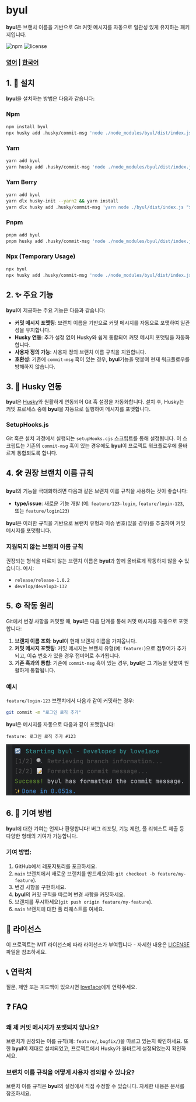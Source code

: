 # byul

**byul**은 브랜치 이름을 기반으로 Git 커밋 메시지를 자동으로 일관성 있게 유지하는 패키지입니다.

![npm](https://img.shields.io/npm/v/byul)
![license](https://img.shields.io/npm/l/byul)

### [영어](README.md) | [한국어](README_KO.md)

## 1. 🚀 설치

**byul**을 설치하는 방법은 다음과 같습니다:

### Npm

```bash
npm install byul
npx husky add .husky/commit-msg 'node ./node_modules/byul/dist/index.js "$1"'
```

### Yarn

```bash
yarn add byul
yarn husky add .husky/commit-msg 'node ./node_modules/byul/dist/index.js "$1"'
```

### Yarn Berry
```bash
yarn add byul
yarn dlx husky-init --yarn2 && yarn install
yarn dlx husky add .husky/commit-msg 'yarn node ./byul/dist/index.js "$1"'
```

### Pnpm

```bash
pnpm add byul
pnpm husky add .husky/commit-msg 'node ./node_modules/byul/dist/index.js "$1"'
```

### Npx (Temporary Usage)

```bash
npx byul
npx husky add .husky/commit-msg 'node ./node_modules/byul/dist/index.js "$1"'
```

## 2. ✨ 주요 기능

**byul**이 제공하는 주요 기능은 다음과 같습니다:

- **커밋 메시지 포맷팅**: 브랜치 이름을 기반으로 커밋 메시지를 자동으로 포맷하여 일관성을 유지합니다.
- **Husky 연동**: 추가 설정 없이 Husky와 쉽게 통합되어 커밋 메시지 포맷팅을 자동화합니다.
- **사용자 정의 가능**: 사용자 정의 브랜치 이름 규칙을 지원합니다.
- **호환성**: 기존에 `commit-msg` 훅이 있는 경우, **byul**기능을 덧붙여 현재 워크플로우를 방해하지 않습니다.

## 3. 🔧 Husky 연동

**byul**은 [Husky](https://github.com/typicode/husky)와 원활하게 연동되어 Git 훅 설정을 자동화합니다. 설치 후, Husky는 커밋 프로세스 중에 **byul**을 자동으로 실행하여 메시지를 포맷합니다.

### SetupHooks.js

Git 훅은 설치 과정에서 실행되는 `setupHooks.cjs` 스크립트를 통해 설정됩니다. 이 스크립트는 기존의 `commit-msg` 훅이 있는 경우에도 **byul**이 프로젝트 워크플로우에 올바르게 통합되도록 합니다.

## 4. 🛠️ 권장 브랜치 이름 규칙

**byul**의 기능을 극대화하려면 다음과 같은 브랜치 이름 규칙을 사용하는 것이 좋습니다:

- **type/issue**: 새로운 기능 개발 (예: `feature/123-login`, `feature/login-123`, 또는 `feature/login123`)

**byul**은 이러한 규칙을 기반으로 브랜치 유형과 이슈 번호(있을 경우)를 추출하여 커밋 메시지를 포맷합니다.

### 지원되지 않는 브랜치 이름 규칙

권장되는 형식을 따르지 않는 브랜치 이름은 **byul**과 함께 올바르게 작동하지 않을 수 있습니다. 예시:

- `release/release-1.0.2`
- `develop/develop3-132`

## 5. ⚙️ 작동 원리

Git에서 변경 사항을 커밋할 때, **byul**은 다음 단계를 통해 커밋 메시지를 자동으로 포맷합니다:

1. **브랜치 이름 조회**: **byul**이 현재 브랜치 이름을 가져옵니다.
2. **커밋 메시지 포맷팅**: 커밋 메시지는 브랜치 유형(예: `feature:`)으로 접두어가 추가되고, 이슈 번호가 있을 경우 접미어로 추가됩니다.
3. **기존 훅과의 통합**: 기존에 `commit-msg` 훅이 있는 경우, **byul**은 그 기능을 덧붙여 원활하게 통합됩니다.

### 예시

`feature/login-123` 브랜치에서 다음과 같이 커밋하는 경우:

```bash
git commit -m "로그인 로직 추가"
```

**byul**은 메시지를 자동으로 다음과 같이 포맷합니다:

```
feature: 로그인 로직 추가 #123
```
![img.png](img.png)

## 6. 🤝 기여 방법

**byul**에 대한 기여는 언제나 환영합니다! 버그 리포팅, 기능 제안, 풀 리퀘스트 제출 등 다양한 형태의 기여가 가능합니다.

### 기여 방법:

1. GitHub에서 레포지토리를 포크하세요.
2. `main` 브랜치에서 새로운 브랜치를 만드세요(예: `git checkout -b feature/my-feature`).
3. 변경 사항을 구현하세요.
4. **byul**의 커밋 규칙을 따르며 변경 사항을 커밋하세요.
5. 브랜치를 푸시하세요(`git push origin feature/my-feature`).
6. `main` 브랜치에 대한 풀 리퀘스트를 여세요.

## 📜 라이선스

이 프로젝트는 MIT 라이선스에 따라 라이선스가 부여됩니다 - 자세한 내용은 [LICENSE](LICENSE) 파일을 참조하세요.

## 📞 연락처

질문, 제안 또는 피드백이 있으시면 [love1ace](mailto:lovelacedud@gmail.com)에게 연락주세요.

## ❓ FAQ

### 왜 제 커밋 메시지가 포맷되지 않나요?

브랜치가 권장되는 이름 규칙(예: `feature/`, `bugfix/`)을 따르고 있는지 확인하세요. 또한 **byul**이 제대로 설치되었고, 프로젝트에서 Husky가 올바르게 설정되었는지 확인하세요.

### 브랜치 이름 규칙을 어떻게 사용자 정의할 수 있나요?

브랜치 이름 규칙은 **byul**의 설정에서 직접 수정할 수 있습니다. 자세한 내용은 문서를 참조하세요.
